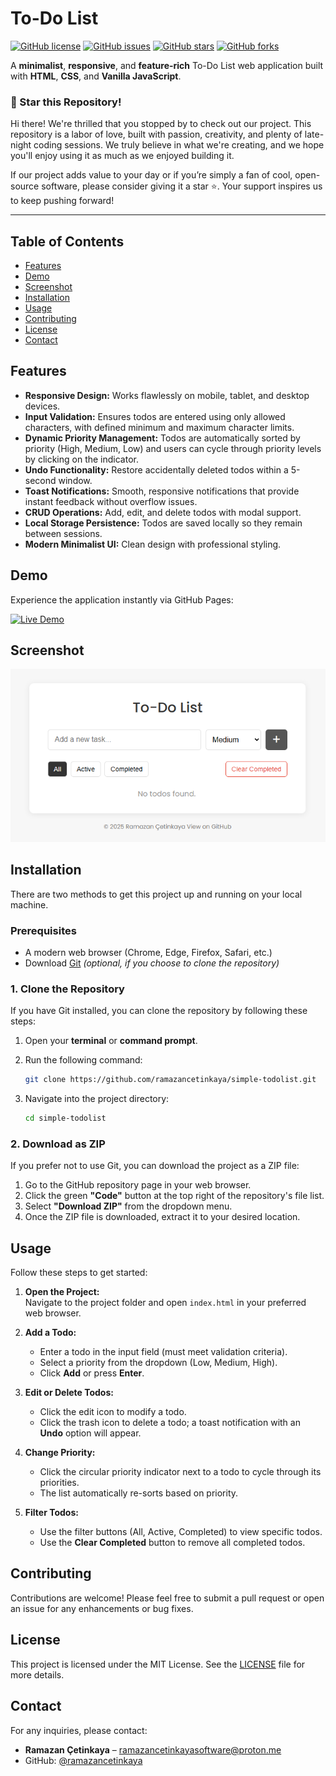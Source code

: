 # To-Do List

[![GitHub license](https://img.shields.io/github/license/ramazancetinkaya/simple-todolist.svg)](LICENSE)
[![GitHub issues](https://img.shields.io/github/issues/ramazancetinkaya/simple-todolist)](https://github.com/ramazancetinkaya/simple-todolist/issues)
[![GitHub stars](https://img.shields.io/github/stars/ramazancetinkaya/simple-todolist)](https://github.com/ramazancetinkaya/simple-todolist/stargazers)
[![GitHub forks](https://img.shields.io/github/forks/ramazancetinkaya/simple-todolist)](https://github.com/ramazancetinkaya/simple-todolist/network)

A **minimalist**, **responsive**, and **feature-rich** To-Do List web application built with **HTML**, **CSS**, and **Vanilla JavaScript**.

### 🌟 Star this Repository!

Hi there! We're thrilled that you stopped by to check out our project. This repository is a labor of love, built with passion, creativity, and plenty of late-night coding sessions. We truly believe in what we're creating, and we hope you'll enjoy using it as much as we enjoyed building it.

If our project adds value to your day or if you’re simply a fan of cool, open-source software, please consider giving it a star ⭐. Your support inspires us to keep pushing forward!

---

## Table of Contents

- [Features](#features)
- [Demo](#demo)
- [Screenshot](#screenshot)
- [Installation](#installation)
- [Usage](#usage)
- [Contributing](#contributing)
- [License](#license)
- [Contact](#contact)

## Features

- **Responsive Design:** Works flawlessly on mobile, tablet, and desktop devices.
- **Input Validation:** Ensures todos are entered using only allowed characters, with defined minimum and maximum character limits.
- **Dynamic Priority Management:** Todos are automatically sorted by priority (High, Medium, Low) and users can cycle through priority levels by clicking on the indicator.
- **Undo Functionality:** Restore accidentally deleted todos within a 5-second window.
- **Toast Notifications:** Smooth, responsive notifications that provide instant feedback without overflow issues.
- **CRUD Operations:** Add, edit, and delete todos with modal support.
- **Local Storage Persistence:** Todos are saved locally so they remain between sessions.
- **Modern Minimalist UI:** Clean design with professional styling.

## Demo

Experience the application instantly via GitHub Pages:

[![Live Demo](https://img.shields.io/badge/Live%20Demo-Click%20Here-blue?style=for-the-badge)](https://ramazancetinkaya.github.io/simple-todolist/)

## Screenshot

<p align="center">
  <a href="https://github.com/ramazancetinkaya/simple-todolist">
    <img src="todolist.png" alt="screenshot">
  </a>
</p>

## Installation

There are two methods to get this project up and running on your local machine.

### Prerequisites

- A modern web browser (Chrome, Edge, Firefox, Safari, etc.)
- Download [Git](https://git-scm.com/) *(optional, if you choose to clone the repository)*

### 1. Clone the Repository

If you have Git installed, you can clone the repository by following these steps:

1. Open your **terminal** or **command prompt**.

2. Run the following command:
   
    ```bash
    git clone https://github.com/ramazancetinkaya/simple-todolist.git
    ```

4. Navigate into the project directory:

    ```bash
    cd simple-todolist
    ```

### 2. Download as ZIP

If you prefer not to use Git, you can download the project as a ZIP file:

1. Go to the GitHub repository page in your web browser.
2. Click the green **"Code"** button at the top right of the repository's file list.
3. Select **"Download ZIP"** from the dropdown menu.
4. Once the ZIP file is downloaded, extract it to your desired location.

## Usage

Follow these steps to get started:

1. **Open the Project:**  
   Navigate to the project folder and open `index.html` in your preferred web browser.

2. **Add a Todo:**  
   - Enter a todo in the input field (must meet validation criteria).  
   - Select a priority from the dropdown (Low, Medium, High).  
   - Click **Add** or press **Enter**.

3. **Edit or Delete Todos:**  
   - Click the edit icon to modify a todo.  
   - Click the trash icon to delete a todo; a toast notification with an **Undo** option will appear.

4. **Change Priority:**  
   - Click the circular priority indicator next to a todo to cycle through its priorities.  
   - The list automatically re-sorts based on priority.

5. **Filter Todos:**  
   - Use the filter buttons (All, Active, Completed) to view specific todos.  
   - Use the **Clear Completed** button to remove all completed todos.

## Contributing

Contributions are welcome! Please feel free to submit a pull request or open an issue for any enhancements or bug fixes.

## License

This project is licensed under the MIT License. See the [LICENSE](LICENSE) file for more details.

## Contact

For any inquiries, please contact:

- **Ramazan Çetinkaya** – [ramazancetinkayasoftware@proton.me](mailto:ramazancetinkayasoftware@proton.me)
- GitHub: [@ramazancetinkaya](https://github.com/ramazancetinkaya)
